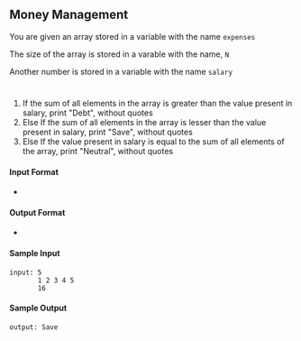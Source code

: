 ## **Money Management**

You are given an array stored in a variable with the name `expenses`

The size of the array is stored in a varable with the name, `N`

Another number is stored in a variable with the name `salary`

#
  1. If the sum of all elements in the array is greater than the value present in salary, print "Debt", without quotes
  2. Else If the sum of all elements in the array is lesser than the value present in salary, print "Save", without quotes
  3. Else If the value present in salary is equal to the sum of all
  elements of the array, print "Neutral", without quotes

#### **Input Format**

-

#### **Output Format**

- 

#### **Sample Input**
    input: 5
           1 2 3 4 5
           16 

#### **Sample Output**
    output: Save

